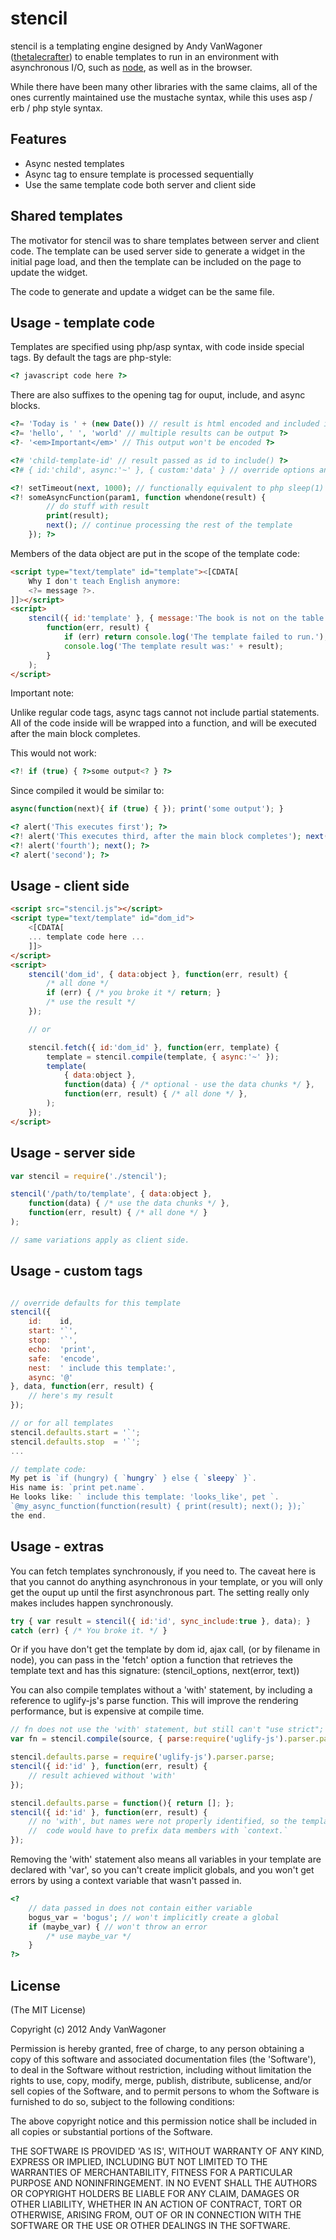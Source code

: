 # stencil

stencil is a templating engine designed by Andy VanWagoner
([thetalecrafter](http://github.com/thetalecrafter))
to enable templates to run in an environment with asynchronous I/O,
such as [node](http://nodejs.org), as well as in the browser.

While there have been many other libraries with the same claims,
all of the ones currently maintained use the mustache syntax,
while this uses asp / erb / php style syntax.

## Features

  * Async nested templates
  * Async tag to ensure template is processed sequentially
  * Use the same template code both server and client side


## Shared templates

The motivator for stencil was to share templates between server and client code.
The template can be used server side to generate a widget in the initial page load,
and then the template can be included on the page to update the widget.

The code to generate and update a widget can be the same file.


## Usage - template code

Templates are specified using php/asp syntax, with code inside special tags.
By default the tags are php-style:

```php
<? javascript code here ?>
```

There are also suffixes to the opening tag for ouput, include, and async blocks.

```php
<?= 'Today is ' + (new Date()) // result is html encoded and included in output ?>
<?= 'hello', ' ', 'world' // multiple results can be output ?>
<?- '<em>Important</em>' // This output won't be encoded ?>

<?# 'child-template-id' // result passed as id to include() ?>
<?# { id:'child', async:'~' }, { custom:'data' } // override options and data variables in child template ?>

<?! setTimeout(next, 1000); // functionally equivalent to php sleep(1) ?>
<?! someAsyncFunction(param1, function whendone(result) {
		// do stuff with result
		print(result);
		next(); // continue processing the rest of the template
	}); ?>
```

Members of the data object are put in the scope of the template code:

```html
<script type="text/template" id="template"><[CDATA[
	Why I don't teach English anymore:
	<?= message ?>.
]]></script>
<script>
	stencil({ id:'template' }, { message:'The book is not on the table' },
		function(err, result) {
			if (err) return console.log('The template failed to run.');
			console.log('The template result was:' + result);
		}
	);
</script>
```


Important note:

Unlike regular code tags, async tags cannot not include partial statements.
All of the code inside will be wrapped into a function, and will be executed
after the main block completes.

This would not work:

```php
<?! if (true) { ?>some output<? } ?>
```

Since compiled it would be similar to:

```javascript
async(function(next){ if (true) { }); print('some output'); }
```

```php
<? alert('This executes first'); ?>
<?! alert('This executes third, after the main block completes'); next(); ?>
<?! alert('fourth'); next(); ?>
<? alert('second'); ?>
```


## Usage - client side

```html
<script src="stencil.js"></script>
<script type="text/template" id="dom_id">
	<[CDATA[
	... template code here ...
	]]>
</script>
<script>
	stencil('dom_id', { data:object }, function(err, result) {
		/* all done */ 
		if (err) { /* you broke it */ return; }
		/* use the result */
	});

	// or

	stencil.fetch({ id:'dom_id' }, function(err, template) {
		template = stencil.compile(template, { async:'~' });
		template(
			{ data:object },
			function(data) { /* optional - use the data chunks */ },
			function(err, result) { /* all done */ },
		);
	});
</script>
```


## Usage - server side

```javascript
var stencil = require('./stencil');

stencil('/path/to/template', { data:object },
	function(data) { /* use the data chunks */ },
	function(err, result) { /* all done */ }
);

// same variations apply as client side.
```


## Usage - custom tags

```javascript

// override defaults for this template
stencil({
	id:    id,
	start: '`',
	stop:  '`',
	echo:  'print',
	safe:  'encode',
	nest:  ' include this template:',
	async: '@'
}, data, function(err, result) {
	// here's my result
});

// or for all templates
stencil.defaults.start = '`';
stencil.defaults.stop  = '`';
...

// template code:
My pet is `if (hungry) { `hungry` } else { `sleepy` }`.
His name is: `print pet.name`.
He looks like: ` include this template: 'looks_like', pet `.
`@my_async_function(function(result) { print(result); next(); });`
the end.
```


## Usage - extras

You can fetch templates synchronously, if you need to. The caveat here
is that you cannot do anything asynchronous in your template, or
you will only get the ouput up until the first asynchronous part. The setting
really only makes includes happen synchronously.

```javascript
try { var result = stencil({ id:'id', sync_include:true }, data); }
catch (err) { /* You broke it. */ }
```

Or if you have don't get the template by dom id, ajax call, (or by filename
in node), you can pass in the 'fetch' option a function that retrieves
the template text and has this signature: (stencil_options, next(error, text))


You can also compile templates without a 'with' statement, by including a
reference to uglify-js's parse function. This will improve the rendering
performance, but is expensive at compile time.

```javascript
// fn does not use the 'with' statement, but still can't "use strict";
var fn = stencil.compile(source, { parse:require('uglify-js').parser.parse });

stencil.defaults.parse = require('uglify-js').parser.parse;
stencil({ id:'id' }, function(err, result) {
	// result achieved without 'with'
});

stencil.defaults.parse = function(){ return []; };
stencil({ id:'id' }, function(err, result) {
	// no 'with', but names were not properly identified, so the template
	//  code would have to prefix data members with `context.`
});
```

Removing the 'with' statement also means all variables in your template
are declared with 'var', so you can't create implicit globals, and you
won't get errors by using a context variable that wasn't passed in.

```php
<?
	// data passed in does not contain either variable
	bogus_var = 'bogus'; // won't implicitly create a global
	if (maybe_var) { // won't throw an error
		/* use maybe_var */
	}
?>
```


## License 

(The MIT License)

Copyright (c) 2012 Andy VanWagoner

Permission is hereby granted, free of charge, to any person obtaining
a copy of this software and associated documentation files (the
'Software'), to deal in the Software without restriction, including
without limitation the rights to use, copy, modify, merge, publish,
distribute, sublicense, and/or sell copies of the Software, and to
permit persons to whom the Software is furnished to do so, subject to
the following conditions:

The above copyright notice and this permission notice shall be
included in all copies or substantial portions of the Software.

THE SOFTWARE IS PROVIDED 'AS IS', WITHOUT WARRANTY OF ANY KIND,
EXPRESS OR IMPLIED, INCLUDING BUT NOT LIMITED TO THE WARRANTIES OF
MERCHANTABILITY, FITNESS FOR A PARTICULAR PURPOSE AND NONINFRINGEMENT.
IN NO EVENT SHALL THE AUTHORS OR COPYRIGHT HOLDERS BE LIABLE FOR ANY
CLAIM, DAMAGES OR OTHER LIABILITY, WHETHER IN AN ACTION OF CONTRACT,
TORT OR OTHERWISE, ARISING FROM, OUT OF OR IN CONNECTION WITH THE
SOFTWARE OR THE USE OR OTHER DEALINGS IN THE SOFTWARE.

